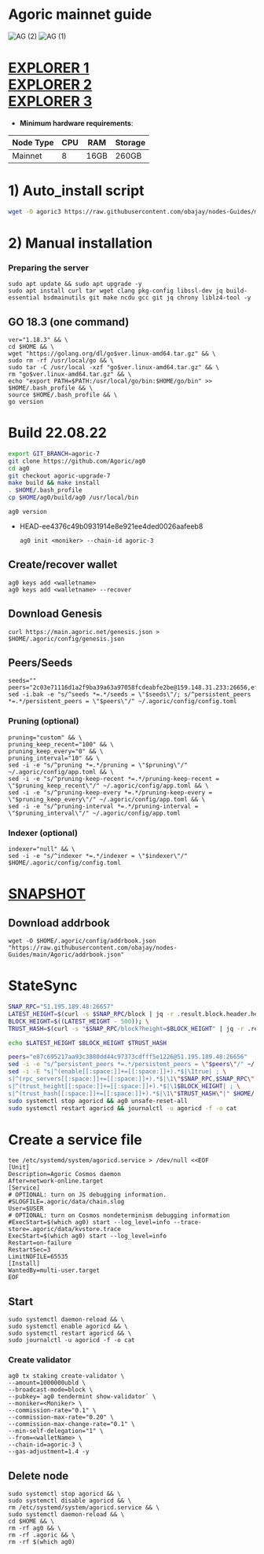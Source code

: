 # Agoric mainnet guide
![AG (2)](https://user-images.githubusercontent.com/44331529/181192613-feff0b48-086b-41f3-9540-152ff4a08694.png)
![AG (1)](https://user-images.githubusercontent.com/44331529/181192625-d034ab43-ba09-4636-8656-c3c6afd9975c.png)


[EXPLORER 1](https://agoric.explorers.guru/validators) \
[EXPLORER 2](https://explorer.postcapitalist.io/agoric/staking) \
[EXPLORER 3](https://agoric.bigdipper.live/validators?sort=votingPower&dir=-1)
=
- **Minimum hardware requirements**:

| Node Type |CPU | RAM  | Storage  | 
|-----------|----|------|----------|
| Mainnet   |   8| 16GB | 260GB    |

# 1) Auto_install script
```bash
wget -O agoric3 https://raw.githubusercontent.com/obajay/nodes-Guides/main/Agoric/agoric3 && chmod +x agoric3 && ./agoric3
```
# 2) Manual installation

### Preparing the server

    sudo apt update && sudo apt upgrade -y
    sudo apt install curl tar wget clang pkg-config libssl-dev jq build-essential bsdmainutils git make ncdu gcc git jq chrony liblz4-tool -y

## GO 18.3 (one command)

    ver="1.18.3" && \
    cd $HOME && \
    wget "https://golang.org/dl/go$ver.linux-amd64.tar.gz" && \
    sudo rm -rf /usr/local/go && \
    sudo tar -C /usr/local -xzf "go$ver.linux-amd64.tar.gz" && \
    rm "go$ver.linux-amd64.tar.gz" && \
    echo "export PATH=$PATH:/usr/local/go/bin:$HOME/go/bin" >> $HOME/.bash_profile && \
    source $HOME/.bash_profile && \
    go version
    
# Build 22.08.22
```bash
export GIT_BRANCH=agoric-7
git clone https://github.com/Agoric/ag0
cd ag0
git checkout agoric-upgrade-7
make build && make install
. $HOME/.bash_profile
cp $HOME/ag0/build/ag0 /usr/local/bin
```
`ag0 version`
- HEAD-ee4376c49b0931914e8e921ee4ded0026aafeeb8

      ag0 init <moniker> --chain-id agoric-3
    

## Create/recover wallet

    ag0 keys add <walletname>
    ag0 keys add <walletname> --recover

## Download Genesis

    curl https://main.agoric.net/genesis.json > $HOME/.agoric/config/genesis.json 

## Peers/Seeds

    seeds=""
    peers="2c03e71116d1a2f9ba39a63a97058fcdeabfe2be@159.148.31.233:26656,ef12448f0f8671a195ab38c590cac713ad703a8b@146.70.66.202:26656,320dd22ee85e2b68f891b670331eb9fec9dc419e@80.64.208.63:26656,f095bb53006ebddcbbf29c8df70dddcba6419e36@142.93.145.13:26656,0c370d803934e3273c61b2577a0c6e91b9f677e0@139.59.7.33:26656,c03f4e7fe0f4c081b14f6731e74aa89ff2d4c197@84.244.95.237:26656,8c30ee29afc4b77cf98222edcc3fe823cf1e8306@195.201.106.244:26656,b2285313e3411e3d5bcbee72e526108e6bd07da4@185.147.80.110:26656,68c9c4e8388ed6936ff147ffe6b9913e79328957@35.215.62.66:26656,99968808ecae7bc41b14df3bcb51b724ee5f782f@134.209.154.162:26656,2d352e7a97cef2a6b253906d3741efaee16b6af0@64.227.14.179:26656,5a6c74c824805c3e75cea44df019b69db8fb935a@142.132.149.55:26656,0464c8dded70d01f5ab50a8d6047a6b27ddf2ccd@84.244.95.232:26656,9cd93ebaa554e68990ecec234de74e848c7755e7@137.184.45.31:10003,f4b809dcf7004b8a30eaa4e9bb0a65164368b75a@49.12.165.122:26656,4d0953252dd26b5ff96292bd2a836bd8a77f4eed@159.69.63.222:26656,f554d57fd9326a90580483e23cab8d728bfb232a@78.46.84.150:26656,c84170667fcf54024b24f05b2f9dd6608570ac8c@157.90.35.145:28656,cb6ae22e1e89d029c55f2cb400b0caa19cbe5523@15.223.138.194:26603,1da72d9acd9c26a332c99e5e5f91b586f1ebc7c4@3.14.237.44:26656"
    sed -i.bak -e "s/^seeds *=.*/seeds = \"$seeds\"/; s/^persistent_peers *=.*/persistent_peers = \"$peers\"/" ~/.agoric/config/config.toml

### Pruning (optional)

    pruning="custom" && \
    pruning_keep_recent="100" && \
    pruning_keep_every="0" && \
    pruning_interval="10" && \
    sed -i -e "s/^pruning *=.*/pruning = \"$pruning\"/" ~/.agoric/config/app.toml && \
    sed -i -e "s/^pruning-keep-recent *=.*/pruning-keep-recent = \"$pruning_keep_recent\"/" ~/.agoric/config/app.toml && \
    sed -i -e "s/^pruning-keep-every *=.*/pruning-keep-every = \"$pruning_keep_every\"/" ~/.agoric/config/app.toml && \
    sed -i -e "s/^pruning-interval *=.*/pruning-interval = \"$pruning_interval\"/" ~/.agoric/config/app.toml

### Indexer (optional) 

    indexer="null" && \
    sed -i -e "s/^indexer *=.*/indexer = \"$indexer\"/" $HOME/.agoric/config/config.toml
 
 
[SNAPSHOT](https://polkachu.com/tendermint_snapshots/agoric)
=

## Download addrbook

    wget -O $HOME/.agoric/config/addrbook.json "https://raw.githubusercontent.com/obajay/nodes-Guides/main/Agoric/addrbook.json"

# StateSync
```bash
SNAP_RPC="51.195.189.48:26657"
LATEST_HEIGHT=$(curl -s $SNAP_RPC/block | jq -r .result.block.header.height); \
BLOCK_HEIGHT=$((LATEST_HEIGHT - 500)); \
TRUST_HASH=$(curl -s "$SNAP_RPC/block?height=$BLOCK_HEIGHT" | jq -r .result.block_id.hash); \

echo $LATEST_HEIGHT $BLOCK_HEIGHT $TRUST_HASH

peers="e87c695217aa93c3880dd44c97373cdfff5e1226@51.195.189.48:26656"
sed -i -e "s/^persistent_peers *=.*/persistent_peers = \"$peers\"/" ~/.agoric/config/config.toml
sed -i -E "s|^(enable[[:space:]]+=[[:space:]]+).*$|\1true| ; \
s|^(rpc_servers[[:space:]]+=[[:space:]]+).*$|\1\"$SNAP_RPC,$SNAP_RPC\"| ; \
s|^(trust_height[[:space:]]+=[[:space:]]+).*$|\1$BLOCK_HEIGHT| ; \
s|^(trust_hash[[:space:]]+=[[:space:]]+).*$|\1\"$TRUST_HASH\"|" $HOME/.agoric/config/config.toml
sudo systemctl stop agoricd && ag0 unsafe-reset-all
sudo systemctl restart agoricd && journalctl -u agoricd -f -o cat
```

# Create a service file

    tee /etc/systemd/system/agoricd.service > /dev/null <<EOF
    [Unit]
    Description=Agoric Cosmos daemon
    After=network-online.target
    [Service]
    # OPTIONAL: turn on JS debugging information.
    #SLOGFILE=.agoric/data/chain.slog
    User=$USER
    # OPTIONAL: turn on Cosmos nondeterminism debugging information
    #ExecStart=$(which ag0) start --log_level=info --trace-store=.agoric/data/kvstore.trace
    ExecStart=$(which ag0) start --log_level=info
    Restart=on-failure
    RestartSec=3
    LimitNOFILE=65535
    [Install]
    WantedBy=multi-user.target
    EOF

## Start

    sudo systemctl daemon-reload && \ 
    sudo systemctl enable agoricd && \
    sudo systemctl restart agoricd && \
    sudo journalctl -u agoricd -f -o cat


### Create validator
    ag0 tx staking create-validator \
    --amount=1000000ubld \
    --broadcast-mode=block \
    --pubkey=`ag0 tendermint show-validator` \
    --moniker=<Moniker> \
    --commission-rate="0.1" \
    --commission-max-rate="0.20" \
    --commission-max-change-rate="0.1" \
    --min-self-delegation="1" \
    --from=<walletName> \
    --chain-id=agoric-3 \
    --gas-adjustment=1.4 -y


## Delete node
    sudo systemctl stop agoricd && \
    sudo systemctl disable agoricd && \
    rm /etc/systemd/system/agoricd.service && \
    sudo systemctl daemon-reload && \
    cd $HOME && \
    rm -rf ag0 && \
    rm -rf .agoric && \
    rm -rf $(which ag0)

